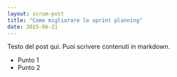 ```yaml
---
layout: scrum-post
title: "Come migliorare lo sprint planning"
date: 2025-06-21
---
```


Testo del post qui. Puoi scrivere contenuti in markdown.

- Punto 1
- Punto 2
